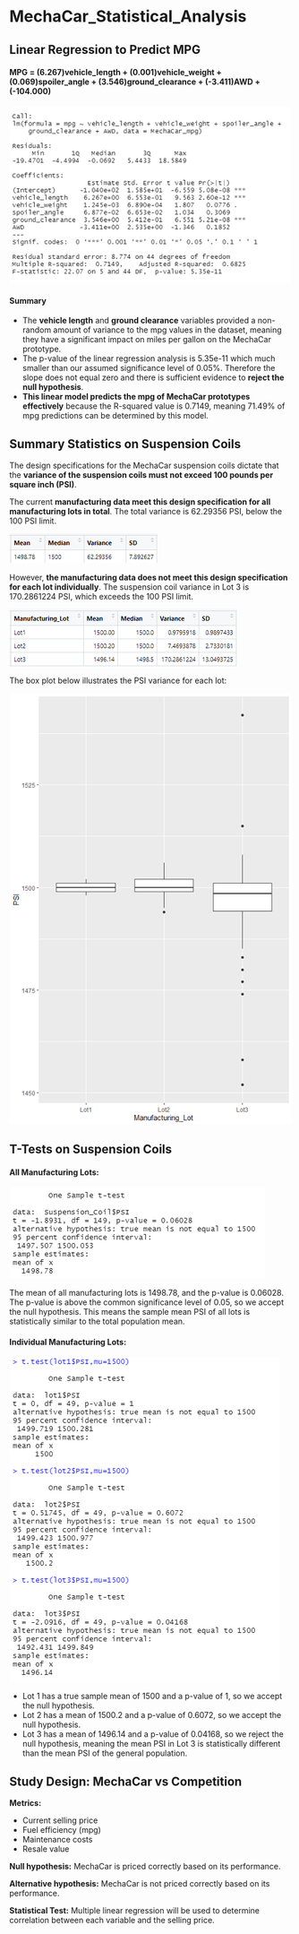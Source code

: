 # MechaCar_Statistical_Analysis

## Linear Regression to Predict MPG

#### MPG = (6.267)vehicle_length + (0.001)vehicle_weight + (0.069)spoiler_angle + (3.546)ground_clearance + (-3.411)AWD + (-104.000)

![LinearRegressionMPG.png](Resources/LinearRegressionMPG.png)

#### Summary
* The **vehicle length** and **ground clearance** variables provided a non-random amount of variance to the mpg values in the dataset, meaning they have a significant impact on miles per gallon on the MechaCar prototype.
* The p-value of the linear regression analysis is 5.35e-11 which much smaller than our assumed significance level of 0.05%. Therefore the slope does not equal zero and there is sufficient evidence to **reject the null hypothesis**.
* **This linear model predicts the mpg of MechaCar prototypes effectively** because the R-squared value is  0.7149, meaning 71.49% of mpg predictions can be determined by this model.


## Summary Statistics on Suspension Coils

The design specifications for the MechaCar suspension coils dictate that the **variance of the suspension coils must not exceed 100 pounds per square inch (PSI)**.

The current **manufacturing data meet this design specification for all manufacturing lots in total**. The total variance is 62.29356 PSI, below the 100 PSI limit.

![TotalSummary.png](Resources/TotalSummary.png)

However, **the manufacturing data does not meet this design specification for each lot individually**. The suspension coil variance in Lot 3 is 170.2861224 PSI, which exceeds the 100 PSI limit.

![LotSummary.png](Resources/LotSummary.png)

The box plot below illustrates the PSI variance for each lot:

![Resources/LotSummary_BoxPlot.png](Resources/LotSummary_BoxPlot.png)

## T-Tests on Suspension Coils

#### All Manufacturing Lots:

![AllLotsTTest.png](Resources/AllLotsTTest.png)

The mean of all manufacturing lots is 1498.78, and the p-value is 0.06028. The p-value is above the common significance level of 0.05, so we accept the null hypothesis. This means the sample mean PSI of all lots is statistically similar to the total population mean.


#### Individual Manufacturing Lots:

![IndividualLotTTest.png](Resources/IndividualLotTTest.png)

* Lot 1 has a true sample mean of 1500 and a p-value of 1, so we accept the null hypothesis.
* Lot 2 has a mean of 1500.2 and a p-value of 0.6072, so we accept the null hypothesis.
* Lot 3 has a mean of 1496.14 and a p-value of 0.04168, so we reject the null hypothesis, meaning the mean PSI in Lot 3 is statistically different than the mean PSI of the general population. 

## Study Design: MechaCar vs Competition

**Metrics:**
* Current selling price
* Fuel efficiency (mpg)
* Maintenance costs
* Resale value


**Null hypothesis:**
MechaCar is priced correctly based on its performance.

**Alternative hypothesis:**
MechaCar is not priced correctly based on its performance.

**Statistical Test:**
Multiple linear regression will be used to determine correlation between each variable and the selling price.

